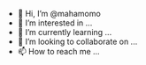 - 👋 Hi, I’m @mahamomo
- 👀 I’m interested in ...
- 🌱 I’m currently learning ...
- 💞️ I’m looking to collaborate on ...
- 📫 How to reach me ...

<!---
mahamomo/mahamomo is a ✨ special ✨ repository because its `README.md` (this file) appears on your GitHub profile.
You can click the Preview link to take a look at your changes.
--->
